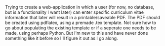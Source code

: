 Trying to create a web-application in which a user (for now, no database, but is a functionality I want later) can enter specific curriculum vitae information that later will result in a printable/saveable PDF. The PDF should be created using pdflatex, using a premade .tex template. Not sure how to go about populating the existing template or if a seperate one needs to be made, using perhaps Python. But I'm new to this and have never done something like it before so I'll figure it out as I go along.
